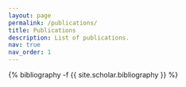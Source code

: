 ```yaml
---
layout: page
permalink: /publications/
title: Publications
description: List of publications.
nav: true
nav_order: 1
---
```

<!-- _pages/publications.md -->
<div class="publications">

{% bibliography -f {{ site.scholar.bibliography }} %}

</div>
